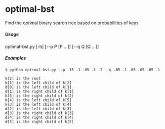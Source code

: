 optimal-bst
===========

Find the optimal binary search tree based on probabilities of keys

##### Usage

optimal-bst.py [-h] [--p P [P ...]] [--q Q [Q ...]]

##### Examples

```
$ python optimal-bst.py --p .15 .1 .05 .1 .2 --q .05 .1 .05 .05 .05 .1

k[2] is the root
k[1] is the left child of k[2]
d[0] is the left child of k[1]
d[1] is the right child of k[1]
k[5] is the right child of k[2]
k[4] is the left child of k[5]
k[3] is the left child of k[4]
d[2] is the left child of k[3]
d[3] is the right child of k[3]
d[4] is the right child of k[4]
d[5] is the right child of k[5]
```

